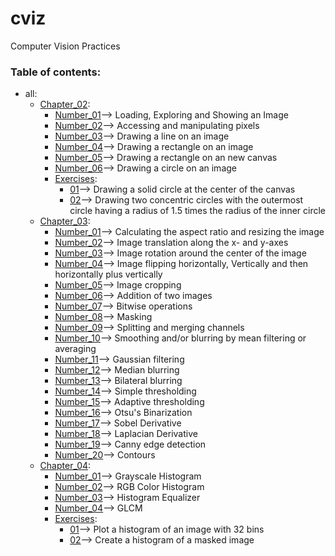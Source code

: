 # cviz
Computer Vision Practices


### Table of contents:

* all:
    * [Chapter_02](/all/chapter_02):
        * [Number_01](/all/chapter_02/number_01.py)--> Loading, Exploring and Showing an Image
        * [Number_02](/all/chapter_02/number_02.py)--> Accessing and manipulating pixels
        * [Number_03](/all/chapter_02/number_03.py)--> Drawing a line on an image
        * [Number_04](/all/chapter_02/number_04.py)--> Drawing a rectangle on an image
        * [Number_05](/all/chapter_02/number_05.py)--> Drawing a rectangle on an new canvas
        * [Number_06](/all/chapter_02/number_06.py)--> Drawing a circle on an image
        * [Exercises](/all/chapter_02/exercises):
            * [01](/all/chapter_02/exercises/01.py)--> Drawing a solid circle at the center of the canvas
            * [02](/all/chapter_02/exercises/02.py)--> Drawing two concentric circles with the outermost circle having a radius of 1.5 times the radius of the inner circle
    * [Chapter_03](/all/chapter_03):
        * [Number_01](/all/chapter_03/number_01.py)--> Calculating the aspect ratio and resizing the image
        * [Number_02](/all/chapter_03/number_02.py)--> Image translation along the x- and y-axes
        * [Number_03](/all/chapter_03/Number_03.py)--> Image rotation around the center of the image
        * [Number_04](all/chapter_03/Number_04.py)--> Image flipping horizontally, Vertically and then horizontally plus vertically
        * [Number_05](all/chapter_03/Number_05.py)--> Image cropping
        * [Number_06](all/chapter_03/Number_06.py)--> Addition of two images
        * [Number_07](all/chapter_03/Number_07.py)--> Bitwise operations
        * [Number_08](all/chapter_03/Number_08.py)--> Masking
        * [Number_09](all/chapter_03/Number_09.py)--> Splitting and merging channels
        * [Number_10](all/chapter_03/Number_10.py)--> Smoothing and/or blurring by mean filtering or averaging
        * [Number_11](all/chapter_03/Number_11.py)--> Gaussian filtering
        * [Number_12](all/chapter_03/Number_12.py)--> Median blurring
        * [Number_13](all/chapter_03/Number_13.py)--> Bilateral blurring
        * [Number_14](all/chapter_03/Number_14.py)--> Simple thresholding
        * [Number_15](all/chapter_03/Number_15.py)--> Adaptive thresholding
        * [Number_16](all/chapter_03/Number_16.py)--> Otsu's Binarization
        * [Number_17](all/chapter_03/Number_17.py)--> Sobel Derivative
        * [Number_18](all/chapter_03/Number_18.py)--> Laplacian Derivative
        * [Number_19](all/chapter_03/Number_19.py)--> Canny edge detection
        * [Number_20](all/chapter_03/Number_20.py)--> Contours
    * [Chapter_04](/all/chapter_04):
        * [Number_01](all/chapter_04/Number_01.py)--> Grayscale Histogram
        * [Number_02](all/chapter_04/Number_02.py)--> RGB Color Histogram
        * [Number_03](all/chapter_04/Number_03.py)--> Histogram Equalizer
        * [Number_04](all/chapter_04/Number_04.py)--> GLCM  
        * [Exercises](all/chapter_04/exercises):
            * [01](all/chapter_04/exercises/01.py)--> Plot a histogram of an image with 32 bins
            * [02](all/chapter_04/exercises/02.py)--> Create a histogram of a masked image